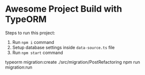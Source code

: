 # Awesome Project Build with TypeORM

Steps to run this project:

1. Run `npm i` command
2. Setup database settings inside `data-source.ts` file
3. Run `npm start` command


typeorm migration:create ./src/migration/PostRefactoring
npm run migration:run